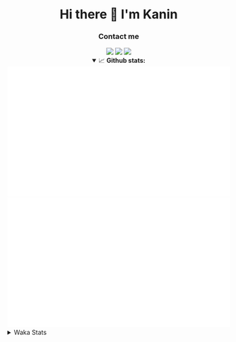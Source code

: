 <div align="center">
 <h1>Hi there 👋 I'm Kanin</h1>
 <h3>Contact me</h3>
 <a href="mailto:im@kanin.dev"><img src="https://img.shields.io/badge/gmail-%23D14836.svg?&style=for-the-badge&logo=gmail&logoColor=white"/></a>
 <a href="https://twitter.com/KaninDev"><img src="https://img.shields.io/badge/twitter-%231DA1F2.svg?&style=for-the-badge&logo=twitter&logoColor=white"/></a>
 <a href="https://www.linkedin.com/in/KaninDev"><img src="https://img.shields.io/badge/linkedin-%230077B5.svg?&style=for-the-badge&logo=linkedin&logoColor=white"/></a>
<details open>
  <summary>📈 <b>Github stats:</b></summary>
  <img src="https://github.com/Kanin/Kanin/blob/master/scripts/GitHubStats/generated/overview.svg"/>
  <img src="https://github.com/Kanin/Kanin/blob/master/scripts/GitHubStats/generated/languages.svg"/>
</details>
</div>

<details>
 <summary>Waka Stats</summary>

<!--START_SECTION:waka-->
![Profile Views](http://img.shields.io/badge/Profile%20Views-35-blue)

![Lines of code](https://img.shields.io/badge/From%20Hello%20World%20I%27ve%20Written-29820%20lines%20of%20code-blue)

**🐱 My Github Data** 

> 🏆 77 Contributions in the Year 2021
 > 
> 📦 34.9 kB Used in Github's Storage 
 > 
> 🚫 Not Opted to Hire
 > 
> 📜 8 Public Repositories 
 > 
> 🔑 5 Private Repositories  
 > 
**I'm an Early 🐤** 

```text
🌞 Morning    96 commits     ████░░░░░░░░░░░░░░░░░░░░░   17.81% 
🌆 Daytime    211 commits    █████████░░░░░░░░░░░░░░░░   39.15% 
🌃 Evening    111 commits    █████░░░░░░░░░░░░░░░░░░░░   20.59% 
🌙 Night      121 commits    █████░░░░░░░░░░░░░░░░░░░░   22.45%

```
📅 **I'm Most Productive on Monday** 

```text
Monday       123 commits    █████░░░░░░░░░░░░░░░░░░░░   22.82% 
Tuesday      84 commits     ████░░░░░░░░░░░░░░░░░░░░░   15.58% 
Wednesday    93 commits     ████░░░░░░░░░░░░░░░░░░░░░   17.25% 
Thursday     59 commits     ██░░░░░░░░░░░░░░░░░░░░░░░   10.95% 
Friday       51 commits     ██░░░░░░░░░░░░░░░░░░░░░░░   9.46% 
Saturday     50 commits     ██░░░░░░░░░░░░░░░░░░░░░░░   9.28% 
Sunday       79 commits     ███░░░░░░░░░░░░░░░░░░░░░░   14.66%

```


📊 **This Week I Spent My Time On** 

```text
⌚︎ Time Zone: America/New_York

💬 Programming Languages: 
Python                   5 hrs 19 mins       █████████████████░░░░░░░░   70.52% 
JavaScript               1 hr 2 mins         ███░░░░░░░░░░░░░░░░░░░░░░   13.92% 
SCSS                     54 mins             ███░░░░░░░░░░░░░░░░░░░░░░   12.04% 
JSX                      5 mins              ░░░░░░░░░░░░░░░░░░░░░░░░░   1.25% 
JSON                     3 mins              ░░░░░░░░░░░░░░░░░░░░░░░░░   0.74%

🔥 Editors: 
PyCharm                  5 hrs 22 mins       █████████████████░░░░░░░░   71.29% 
IntelliJ                 2 hrs 9 mins        ███████░░░░░░░░░░░░░░░░░░   28.71%

🐱‍💻 Projects: 
CGLS                     2 hrs 44 mins       █████████░░░░░░░░░░░░░░░░   36.35% 
Naila.bot                2 hrs 21 mins       ███████░░░░░░░░░░░░░░░░░░   31.37% 
Kanin                    54 mins             ███░░░░░░░░░░░░░░░░░░░░░░   11.94% 
powercord                38 mins             ██░░░░░░░░░░░░░░░░░░░░░░░   8.49% 
managed                  31 mins             █░░░░░░░░░░░░░░░░░░░░░░░░   7.06%

💻 Operating System: 
Linux                    7 hrs 32 mins       █████████████████████████   100.0%

```

**I Mostly Code in Python** 

```text
Python                   20 repos            ███████████████████░░░░░░   76.92% 
JavaScript               3 repos             ███░░░░░░░░░░░░░░░░░░░░░░   11.54% 
Kotlin                   1 repo              █░░░░░░░░░░░░░░░░░░░░░░░░   3.85% 
HTML                     1 repo              █░░░░░░░░░░░░░░░░░░░░░░░░   3.85% 
Java                     1 repo              █░░░░░░░░░░░░░░░░░░░░░░░░   3.85%

```


**Timeline**

![Chart not found](https://raw.githubusercontent.com/Kanin/Kanin/master/charts/bar_graph.png) 


<!--END_SECTION:waka-->
</details>

